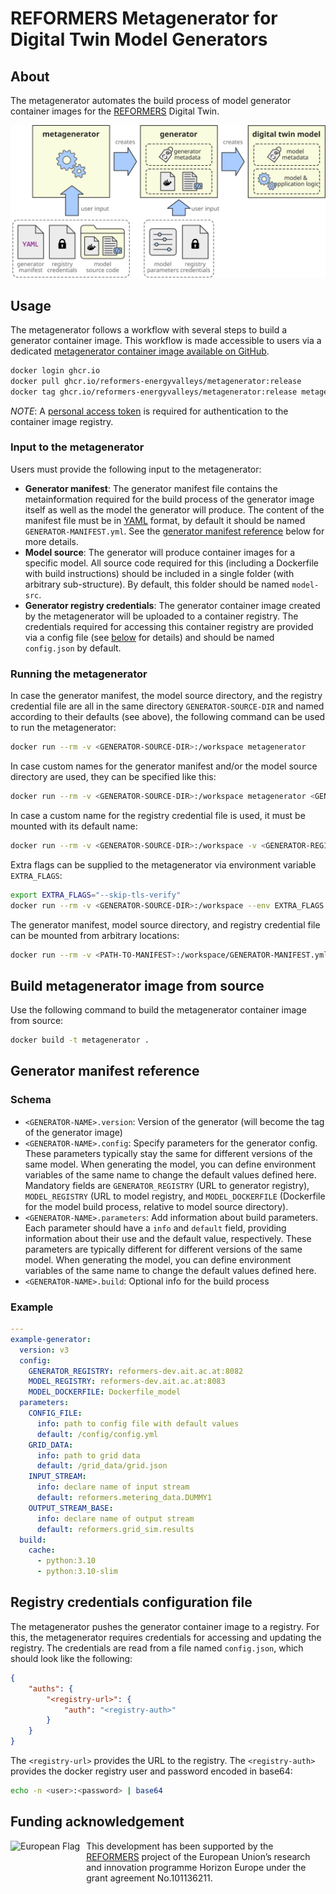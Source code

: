 # REFORMERS Metagenerator for Digital Twin Model Generators

## About

The metagenerator automates the build process of model generator container images for the [REFORMERS] Digital Twin.

![Cenptual view of the metagenerator workflow](img/metagenerator.svg "Metagenerator for Digital Twin Model Generators")

## Usage

The metagenerator follows a workflow with several steps to build a generator container image.
This workflow is made accessible to users via a dedicated [metagenerator container image available on GitHub](https://github.com/REFORMERS-EnergyValleys/reformers-dt-metagenerator/pkgs/container/metagenerator).

``` BASH
docker login ghcr.io
docker pull ghcr.io/reformers-energyvalleys/metagenerator:release
docker tag ghcr.io/reformers-energyvalleys/metagenerator:release metagenerator
```

*NOTE*: A [personal access token](https://docs.github.com/en/packages/working-with-a-github-packages-registry/working-with-the-container-registry#authenticating-with-a-personal-access-token-classic) is required for authentication to the container image registry.

### Input to the metagenerator

Users must provide the following input to the metagenerator:

+ **Generator manifest**:
  The generator manifest file contains the metainformation required for the build process of the generator image itself as well as the model the generator will produce.
  The content of the manifest file must be in [YAML](https://en.wikipedia.org/wiki/YAML) format, by default it should be named `GENERATOR-MANIFEST.yml`.
  See the [generator manifest reference](#generator-manifest-reference) below for more details.
+ **Model source**:
  The generator will produce container images for a specific model.
  All source code required for this (including a Dockerfile with build instructions) should be included in a single folder (with arbitrary sub-structure).
  By default, this folder should be named `model-src`.
+ **Generator registry credentials**:
  The generator container image created by the metagenerator will be uploaded to a container registry.
  The credentials required for accessing this container registry are provided via a config file (see [below](#registry-credentials-configuration-file) for details) and should be named `config.json` by default.

### Running the metagenerator

In case the generator manifest, the model source directory, and the registry credential file are all in the same directory `GENERATOR-SOURCE-DIR` and named according to their defaults (see above), the following command can be used to run the metagenerator:

``` BASH
docker run --rm -v <GENERATOR-SOURCE-DIR>:/workspace metagenerator
```

In case custom names for the generator manifest and/or the model source directory are used, they can be specified like this:

``` BASH
docker run --rm -v <GENERATOR-SOURCE-DIR>:/workspace metagenerator <GENERATOR-MANIFEST> <MODEL-SOURCE-DIR>
```

In case a custom name for the registry credential file is used, it must be mounted with its default name:

``` BASH
docker run --rm -v <GENERATOR-SOURCE-DIR>:/workspace -v <GENERATOR-REGISTRY-CONFIG>:/workspace/config.json metagenerator
```

Extra flags can be supplied to the metagenerator via environment variable `EXTRA_FLAGS`:

``` BASH
export EXTRA_FLAGS="--skip-tls-verify"
docker run --rm -v <GENERATOR-SOURCE-DIR>:/workspace --env EXTRA_FLAGS metagenerator
```

The generator manifest, model source directory, and registry credential file can be mounted from arbitrary locations:

``` BASH
docker run --rm -v <PATH-TO-MANIFEST>:/workspace/GENERATOR-MANIFEST.yml <PATH-TO-REGISTRY-CONFIG>:/workspace/config.json -v <PATH-TO-MODEL-SOURCE-DIR>:/workspace/model-src metagenerator
```

## Build metagenerator image from source

Use the following command to build the metagenerator container image from source:

``` BASH
docker build -t metagenerator .
```

## Generator manifest reference

### Schema
+ `<GENERATOR-NAME>.version`:
  Version of the generator (will become the tag of the generator image)
+ `<GENERATOR-NAME>.config`:
  Specify parameters for the generator config.
  These parameters typically stay the same for different versions of the same model.
  When generating the model, you can define environment variables of the same name to change the default values defined here.
  Mandatory fields are `GENERATOR_REGISTRY` (URL to generator registry), `MODEL_REGISTRY` (URL to model registry, and `MODEL_DOCKERFILE` (Dockerfile for the model build process, relative to model source directory).
+ `<GENERATOR-NAME>.parameters`:
  Add information about build parameters.
  Each parameter should have a `info` and `default` field, providing information about their use and the default value, respectively.
  These parameters are  typically different for different versions of the same model.
  When generating the model, you can define environment variables of the same name to change the default values defined here.
+ `<GENERATOR-NAME>.build`:
  Optional info for the build process

### Example

``` YAML
---
example-generator:
  version: v3
  config:
    GENERATOR_REGISTRY: reformers-dev.ait.ac.at:8082
    MODEL_REGISTRY: reformers-dev.ait.ac.at:8083
    MODEL_DOCKERFILE: Dockerfile_model
  parameters:
    CONFIG_FILE:
      info: path to config file with default values
      default: /config/config.yml
    GRID_DATA:
      info: path to grid data
      default: /grid_data/grid.json
    INPUT_STREAM:
      info: declare name of input stream
      default: reformers.metering_data.DUMMY1
    OUTPUT_STREAM_BASE:
      info: declare name of output stream
      default: reformers.grid_sim.results
  build:
    cache:
      - python:3.10
      - python:3.10-slim
```

## Registry credentials configuration file

The metagenerator pushes the generator container image to a registry.
For this, the metagenerator requires credentials for accessing and updating the registry.
The credentials are read from a file named `config.json`, which should look like the following:

``` JSON
{
    "auths": {
        "<registry-url>": {
            "auth": "<registry-auth>"
        }
    }
}
```

The `<registry-url>` provides the URL to the registry.
The `<registry-auth>` provides the docker registry user and password encoded in base64:

``` BASH
echo -n <user>:<password> | base64
```

## Funding acknowledgement

<img alt="European Flag" src="https://upload.wikimedia.org/wikipedia/commons/thumb/b/b7/Flag_of_Europe.svg/330px-Flag_of_Europe.svg.png" align="left" style="margin-right: 10px" height="57"/> This development has been supported by the [REFORMERS] project of the European Union’s research and innovation programme Horizon Europe under the grant agreement No.101136211.

[REFORMERS]: https://reformers-energyvalleys.eu/
